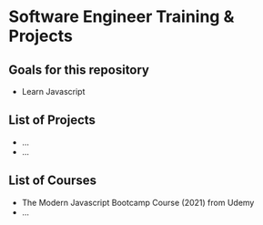 # Software Engineer Training & Projects

## Goals for this repository

- Learn Javascript 


## List of Projects
- ...
- ...



## List of Courses

- The Modern Javascript Bootcamp Course (2021) from Udemy
- ...

